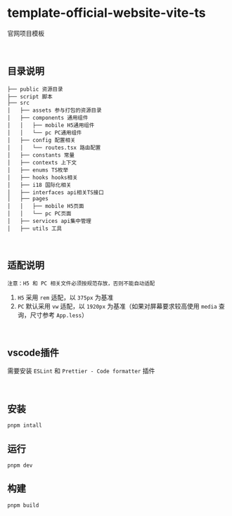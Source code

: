 # template-official-website-vite-ts
官网项目模板

<br />

## 目录说明

```
├── public 资源目录
├── script 脚本
├── src
│   ├── assets 参与打包的资源目录
│   ├── components 通用组件
│   │   ├── mobile H5通用组件
│   │   └── pc PC通用组件
│   ├── config 配置相关
│   │   └── routes.tsx 路由配置
│   ├── constants 常量
│   ├── contexts 上下文
│   ├── enums TS枚举
│   ├── hooks hooks相关
│   ├── i18 国际化相关
│   ├── interfaces api相关TS接口
│   ├── pages
│   │   ├── mobile H5页面
│   │   └── pc PC页面
│   ├── services api集中管理
│   ├── utils 工具

```
<br />

## 适配说明
`注意：H5 和 PC 相关文件必须按规范存放，否则不能自动适配`
1. `H5` 采用 `rem` 适配，以 `375px` 为基准
2. `PC` 默认采用 `vw` 适配，以 `1920px` 为基准（如果对屏幕要求较高使用 `media` 查询，尺寸参考 `App.less`）

<br />

## vscode插件
需要安装 `ESLint` 和 `Prettier - Code formatter` 插件

<br />

## 安装

```
pnpm intall
```

## 运行

```
pnpm dev
```

## 构建

```
pnpm build
```
